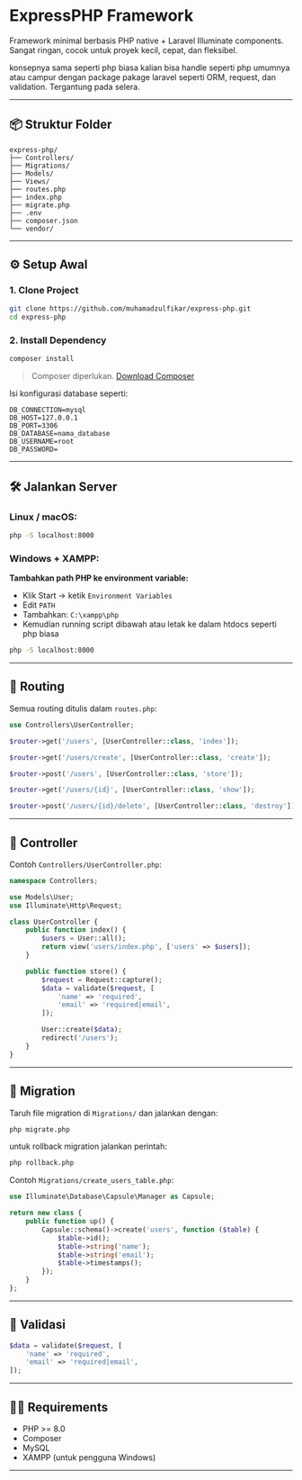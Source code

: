 # ExpressPHP Framework

Framework minimal berbasis PHP native + Laravel Illuminate components. Sangat ringan, cocok untuk proyek kecil, cepat, dan fleksibel.

konsepnya sama seperti php biasa kalian bisa handle seperti php umumnya atau campur dengan package pakage laravel seperti ORM, request, dan validation. Tergantung pada selera.

---

## 📦 Struktur Folder

```
express-php/
├── Controllers/
├── Migrations/
├── Models/
├── Views/
├── routes.php
├── index.php
├── migrate.php
├── .env
├── composer.json
└── vendor/
```

---

## ⚙️ Setup Awal

### 1. Clone Project

```bash
git clone https://github.com/muhamadzulfikar/express-php.git
cd express-php
```

### 2. Install Dependency

```bash
composer install
```

> Composer diperlukan. [Download Composer](https://getcomposer.org/download/)

Isi konfigurasi database seperti:

```env
DB_CONNECTION=mysql
DB_HOST=127.0.0.1
DB_PORT=3306
DB_DATABASE=nama_database
DB_USERNAME=root
DB_PASSWORD=
```

---

## 🛠️ Jalankan Server

### **Linux / macOS:**

```bash
php -S localhost:8000
```

### **Windows + XAMPP:**

**Tambahkan path PHP ke environment variable:**

   - Klik Start → ketik `Environment Variables`
   - Edit `PATH`
   - Tambahkan: `C:\xampp\php`
   - Kemudian running script dibawah atau letak ke dalam htdocs seperti php biasa
   
```bash
php -S localhost:8000
```
---

## 🧱 Routing

Semua routing ditulis dalam `routes.php`:

```php
use Controllers\UserController;

$router->get('/users', [UserController::class, 'index']);

$router->get('/users/create', [UserController::class, 'create']);

$router->post('/users', [UserController::class, 'store']);

$router->get('/users/{id}', [UserController::class, 'show']);

$router->post('/users/{id}/delete', [UserController::class, 'destroy']);
```

---

## 📂 Controller

Contoh `Controllers/UserController.php`:

```php
namespace Controllers;

use Models\User;
use Illuminate\Http\Request;

class UserController {
    public function index() {
        $users = User::all();
        return view('users/index.php', ['users' => $users]);
    }

    public function store() {
        $request = Request::capture();
        $data = validate($request, [
            'name' => 'required',
            'email' => 'required|email',
        ]);

        User::create($data);
        redirect('/users');
    }
}
```

---

## 💾 Migration

Taruh file migration di `Migrations/` dan jalankan dengan:

```bash
php migrate.php
```

untuk rollback migration jalankan perintah:
```bash
php rollback.php
```

Contoh `Migrations/create_users_table.php`:

```php
use Illuminate\Database\Capsule\Manager as Capsule;

return new class {
    public function up() {
        Capsule::schema()->create('users', function ($table) {
            $table->id();
            $table->string('name');
            $table->string('email');
            $table->timestamps();
        });
    }
};
```

---

## 🧪 Validasi

```php
$data = validate($request, [
    'name' => 'required',
    'email' => 'required|email',
]);
```

---

## 👨‍💻 Requirements

- PHP >= 8.0
- Composer
- MySQL
- XAMPP (untuk pengguna Windows)

---